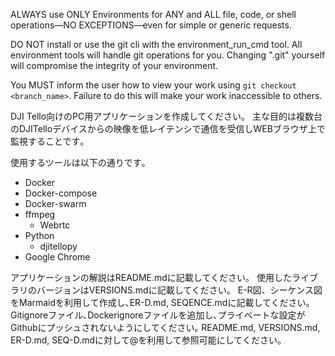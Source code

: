 ALWAYS use ONLY Environments for ANY and ALL file, code, or shell operations—NO EXCEPTIONS—even for simple or generic requests.

DO NOT install or use the git cli with the environment_run_cmd tool. All environment tools will handle git operations for you. Changing ".git" yourself will compromise the integrity of your environment.

You MUST inform the user how to view your work using `git checkout <branch_name>`. Failure to do this will make your work inaccessible to others.


DJI Tello向けのPC用アプリケーションを作成してください。
主な目的は複数台のDJITelloデバイスからの映像を低レイテンシで通信を受信しWEBブラウザ上で監視することです｡

使用するツールは以下の通りです｡
- Docker
- Docker-compose
- Docker-swarm
- ffmpeg
    - Webrtc
- Python
    - djitellopy
- Google Chrome

アプリケーションの解説はREADME.mdに記載してください。
使用したライブラリのバージョンはVERSIONS.mdに記載してください。
E-R図、シーケンス図をMarmaidを利用して作成し､ER-D.md, SEQENCE.mdに記載してください。
Gitignoreファイル､Dockerignoreファイルを追加し､プライベートな設定がGithubにプッシュされないようにしてください｡
README.md, VERSIONS.md, ER-D.md, SEQ-D.mdに対して@を利用して参照可能にしてください。